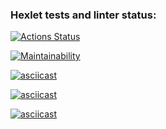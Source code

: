 ### Hexlet tests and linter status:
[![Actions Status](https://github.com/arisesinmight/python-project-49/workflows/hexlet-check/badge.svg)](https://github.com/arisesinmight/python-project-49/actions)

[![Maintainability](https://api.codeclimate.com/v1/badges/c777c42d524002db4529/maintainability)](https://codeclimate.com/github/arisesinmight/python-project-49/maintainability)

[![asciicast](https://asciinema.org/a/520294.svg)](https://asciinema.org/a/520294)

[![asciicast](https://asciinema.org/a/23oQs7DXtHDTSYSsWIX4oGCWF.svg)](https://asciinema.org/a/23oQs7DXtHDTSYSsWIX4oGCWF)

[![asciicast](https://asciinema.org/a/xsJg4ZdSPPB3oLwfg0iTZdTCS.svg)](https://asciinema.org/a/xsJg4ZdSPPB3oLwfg0iTZdTCS)

